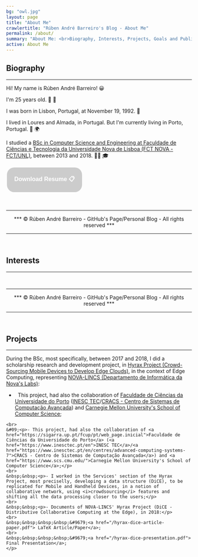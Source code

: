 ```yaml
---
bg: "owl.jpg"
layout: page
title: "About Me"
crawlertitle: "Rúben André Barreiro's Blog - About Me"
permalink: /about/
summary: "About Me: <br>Biography, Interests, Projects, Goals and Publications"
active: About Me
---
```


<style>
.button {
    background-color: #CCCCCC; /* Medium Grey */
    border: none;
    color: white;
    padding: 20px;
    text-align: center;
    text-decoration: none;
    display: inline-block;
    font-size: 16px;
    margin: 4px 2px;
    cursor: pointer;
}

.buttonResume {border-radius: 20px;}
</style>

<h2 id="biography">Biography</h2>
<hr/>

<p>Hi! My name is Rúben André Barreiro! 😀</p>

<p>I'm 25 years old. 🎂 🎈</p>

<p>I was born in Lisbon, Portugal, at November 19, 1992. 👶</p>

<p>I lived in Loures and Almada, in Portugal. But I'm currently living in Porto, Portugal. 📍 🌍</p>
 
<p>I studied a <a href="https://www.fct.unl.pt/ensino/curso/mestrado-integrado-em-engenharia-informatica">BSc in Computer Science and Engineering at Faculdade de Ciências e Tecnologia da Universidade Nova de Lisboa (FCT NOVA - FCT/UNL)</a>, between 2013 and 2018. 👨‍🎓 🎓</p>

<a href="/ruben-andre-barreiro-resume.pdf"><button class="button buttonResume"><b>Download Resume 📋</b></button></a>

<br>
<hr/>
<center>*** © Rúben André Barreiro - GitHub's Page/Personal Blog - All rights reserved ***</center>
<hr/>
<br>

<h2 id="interests">Interests</h2>
<hr/>

<p> </p>

<!--I am a tech enthusiast! I absolutely love to program - and most computer-related topics.
I like to solve puzzles and riddles. I also play the piano every once in a while.
I am still learning how to cook exquisite dishes though…-->

<!--Feel free to ask me out for a coffee! 😉-->

<br>
<hr/>
<center>*** © Rúben André Barreiro - GitHub's Page/Personal Blog - All rights reserved ***</center>
<hr/>
<br>

<h2 id="projects">Projects</h2>
<hr/>


<p>During the BSc, most specifically, between 2017 and 2018, I did a scholarship research and development project, in <a href="http://hyrax.dcc.fc.up.pt/">Hyrax Project (Crowd-Sourcing Mobile Devices to Develop Edge Clouds)</a>, in the context of Edge Computing, representing <a href="http://nova-lincs.di.fct.unl.pt/">NOVA-LINCS (Departamento de Informática da Nova's Labs)</a>:</p>

<ul>
  <li>&nbsp;&nbsp;This project, had also the collaboration of <a href="https://sigarra.up.pt/fcup/pt/web_page.inicial">Faculdade de Ciências da Universidade do Porto</a> (<a href="https://www.inesctec.pt/en">INESC TEC</a>/<a href="https://www.inesctec.pt/en/centres/advanced-computing-systems-7">CRACS - Centro de Sistemas de Computação Avançada</a>) and <a href="https://www.scs.cmu.edu/">Carnegie Mellon University's School of Computer Science</a>;</li>
  
</ul>



    <br>
    &#09;<p>- This project, had also the collaboration of <a href="https://sigarra.up.pt/fcup/pt/web_page.inicial">Faculdade de Ciências da Universidade do Porto</a> (<a href="https://www.inesctec.pt/en">INESC TEC</a>/<a href="https://www.inesctec.pt/en/centres/advanced-computing-systems-7">CRACS - Centro de Sistemas de Computação Avançada</a>) and <a href="https://www.scs.cmu.edu/">Carnegie Mellon University's School of Computer Science</a>;</p>
    <br>
    &nbsp;&nbsp;<p>- I worked in the Services' section of the Hyrax Project, most preciselly, developing a data structure (DiCE), to be replicated for Mobile and Handheld Devices, in a notion of collaborative network, using <i>crowdsourcing</i> features and shifting all the data processing closer to the users;</p>
    <br>
    &nbsp;&nbsp;<p>- Documents of NOVA-LINCS' Hyrax Project (DiCE - Distributive Collaborative Computing at the Edge), in 2018:</p>
    <br>
    &nbsp;&nbsp;&nbsp;&nbsp;&#9679;<a href="/hyrax-dice-article-paper.pdf"> LaTeX Article/Paper</a>;
    <br>
    &nbsp;&nbsp;&nbsp;&nbsp;&#9679;<a href="/hyrax-dice-presentation.pdf"> Final Presentation</a>;
    </p>